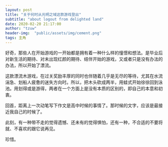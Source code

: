 ```yaml
---
layout: post
title: "关于何时从光明之域这款游戏登出"
subtitle: "about logout from delighted land"
date: 2020-02-20 21:17:00
author: "tzuw"
header-img:  "public/assets/img/cement.png"
tags: 主角
---
```


好奇，那些人在开始游戏的一开始都是拥有着一种什么样的憧憬和想法。是毕业后对新生活的期待、对未出现红颜的期待、结伴开始的游戏，又或者只是没有办法的办法，所以开始了漂流。



这款漂流木游戏，在过关奖励丰厚的同时也伴随着几乎是无尽的等待，尤其在水流湍急、划船人疲惫的迷失方向时。所以，把木头砍成两半，用蛙式开始徐徐回到泳池。用划得或是游得，两者在一个方面上是没有本质的区别的，即自己的本意和初衷。



回首，距离上一次动笔写下作文是高中时候的事情了。那时候的文字，应该是最接近我自己的时候了。



此刻，有一种带不走的觉得遗憾、还未有的觉得惧怕，还有一种，不合适的不要将就、不喜欢的跟它说再见。



珍惜。